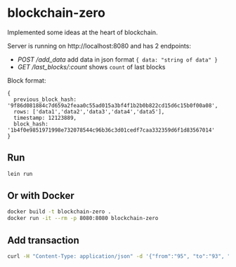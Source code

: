 # blockchain-zero

Implemented some ideas at the heart of blockchain.

Server is running on http://localhost:8080 and has 2 endpoints:

* *POST /add_data* add data in json format `{ data: "string of data" }`
* *GET /last_blocks/:count* shows `count` of last blocks

Block format:

```
{
  previous_block_hash: '9f86d081884c7d659a2feaa0c55ad015a3bf4f1b2b0b822cd15d6c15b0f00a08',
  rows: ['data1','data2','data3','data4','data5'],
  timestamp: 12123889,
  block_hash: '1b4f0e9851971998e732078544c96b36c3d01cedf7caa332359d6f1d83567014'
}
```

## Run

```sh
lein run
```

## Or with Docker

```sh
docker build -t blockchain-zero .
docker run -it --rm -p 8080:8080 blockchain-zero
```

## Add transaction

```sh
curl -H "Content-Type: application/json" -d '{"from":"95", "to":"93", "amount":10}' http://localhost:8080/management/add_transaction
```

